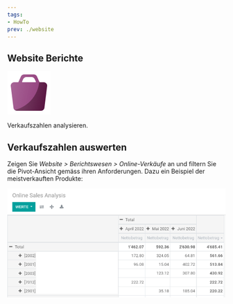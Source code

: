 ```yaml
---
tags:
- HowTo
prev: ./website
---
```

## Website Berichte
![](assets/icons_odoo_website_sale.png)

Verkaufszahlen analysieren.

## Verkaufszahlen auswerten

Zeigen Sie *Website > Berichtswesen > Online-Verkäufe* an und filtern Sie die Pivot-Ansicht gemäss ihren Anforderungen. Dazu ein Beispiel der meistverkauften Produkte:

![](assets/Website%20Berichte.png)